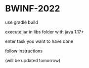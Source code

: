 # BWINF-2022
use gradle build

execute jar in libs folder with java 1.17+

enter task you want to have done

follow instructions

(will be updated tomorrow)

